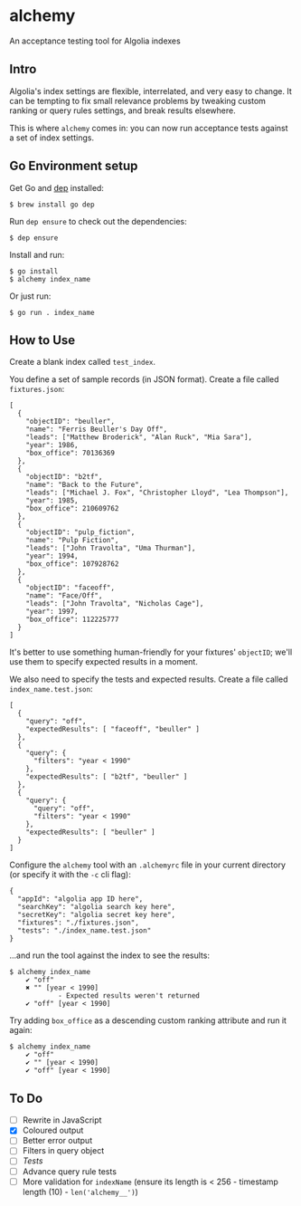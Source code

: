 # alchemy
An acceptance testing tool for Algolia indexes

## Intro

Algolia's index settings are flexible, interrelated, and very easy to change. It can be tempting to fix small relevance problems by tweaking custom ranking or query rules settings, and break results elsewhere.

This is where `alchemy` comes in: you can now run acceptance tests against a set of index settings.



## Go Environment setup

Get Go and [dep](https://github.com/golang/dep) installed:

    $ brew install go dep

Run `dep ensure` to check out the dependencies:

    $ dep ensure

Install and run:

    $ go install
    $ alchemy index_name

Or just run:

    $ go run . index_name


## How to Use

Create a blank index called `test_index`.

You define a set of sample records (in JSON format). Create a file called `fixtures.json`:

    [
      {
        "objectID": "beuller",
        "name": "Ferris Beuller's Day Off",
        "leads": ["Matthew Broderick", "Alan Ruck", "Mia Sara"],
        "year": 1986,
        "box_office": 70136369
      },
      {
        "objectID": "b2tf",
        "name": "Back to the Future",
        "leads": ["Michael J. Fox", "Christopher Lloyd", "Lea Thompson"],
        "year": 1985,
        "box_office": 210609762
      },
      {
        "objectID": "pulp_fiction",
        "name": "Pulp Fiction",
        "leads": ["John Travolta", "Uma Thurman"],
        "year": 1994,
        "box_office": 107928762
      },
      {
        "objectID": "faceoff",
        "name": "Face/Off",
        "leads": ["John Travolta", "Nicholas Cage"],
        "year": 1997,
        "box_office": 112225777
      }
    ]

It's better to use something human-friendly for your fixtures' `objectID`; we'll use them to specify expected results in a moment.

We also need to specify the tests and expected results. Create a file called `index_name.test.json`:

    [
      {
        "query": "off",
        "expectedResults": [ "faceoff", "beuller" ]
      },
      {
        "query": {
          "filters": "year < 1990"
        },
        "expectedResults": [ "b2tf", "beuller" ]
      },
      {
        "query": {
          "query": "off",
          "filters": "year < 1990"
        },
        "expectedResults": [ "beuller" ]
      }
    ]

Configure the `alchemy` tool with an `.alchemyrc` file in your current directory (or specify it with the `-c` cli flag):

    {
      "appId": "algolia app ID here",
      "searchKey": "algolia search key here",
      "secretKey": "algolia secret key here",
      "fixtures": "./fixtures.json",
      "tests": "./index_name.test.json"
    }

...and run the tool against the index to see the results:

    $ alchemy index_name
        ✔ "off"
        ✖ "" [year < 1990]
                - Expected results weren't returned
        ✔ "off" [year < 1990]

Try adding `box_office` as a descending custom ranking attribute and run it again:

    $ alchemy index_name
        ✔ "off"
        ✔ "" [year < 1990]
        ✔ "off" [year < 1990]


## To Do

- [ ] Rewrite in JavaScript
- [x] Coloured output
- [ ] Better error output
- [ ] Filters in query object
- [ ] _Tests_
- [ ] Advance query rule tests
- [ ] More validation for `indexName` (ensure its length is < 256 - timestamp length (10) - `len('alchemy__')`)
